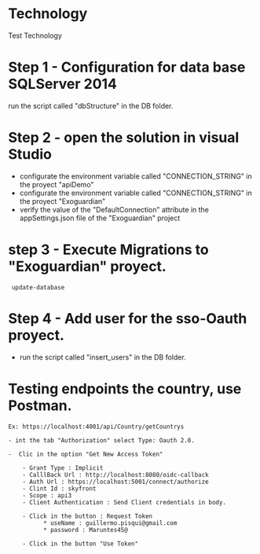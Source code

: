 # Technology
Test Technology

# Step 1 - Configuration for data base  SQLServer 2014
run the script called "dbStructure" in the DB folder.

# Step 2 - open the solution in visual Studio 
- configurate the environment variable called "CONNECTION_STRING" in the proyect "apiDemo"
- configurate the environment variable called "CONNECTION_STRING" in the proyect "Exoguardian"
- verify the value of the "DefaultConnection" attribute in the appSettings.json file of the "Exoguardian" project

# step 3 - Execute Migrations to "Exoguardian" proyect.
     update-database
  
# Step 4 - Add user for the sso-Oauth proyect.
- run the script called "insert_users" in the DB folder.

# Testing endpoints the country, use Postman.
    Ex: https://localhost:4001/api/Country/getCountrys
    
    - int the tab "Authorization" select Type: Oauth 2.0.
    
    -  Clic in the option "Get New Access Token"
               
        - Grant Type : Implicit
        - CalllBack Url : http://localhost:8080/oidc-callback
        - Auth Url : https://localhost:5001/connect/authorize
        - Clint Id : skyfront
        - Scope : api3
        - Client Authentication : Send Client credentials in body.
        
        - Click in the button : Request Token
              * useName : guillermo.pisqui@gmail.com
              * password : Maruntes45@
              
        - Click in the button "Use Token"


